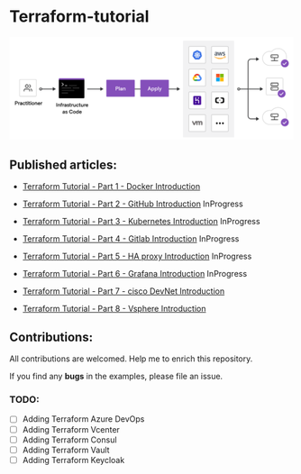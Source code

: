 # Terraform-tutorial

<p align="center">
 <img alt="Terraform Logo" src="image/terraform.png">
</p>


## Published articles:

 - [Terraform Tutorial - Part 1 - Docker Introduction]()

 - [Terraform Tutorial - Part 2 - GitHub Introduction]() InProgress

 - [Terraform Tutorial - Part 3 - Kubernetes Introduction]() InProgress

 - [Terraform Tutorial - Part 4 - Gitlab Introduction]() InProgress

 - [Terraform Tutorial - Part 5 - HA proxy Introduction]() InProgress

 - [Terraform Tutorial - Part 6 - Grafana Introduction]() InProgress

 - [Terraform Tutorial - Part 7 - cisco DevNet Introduction]()

 - [Terraform Tutorial - Part 8 - Vsphere Introduction]()


## Contributions:

All contributions are welcomed. Help me to enrich this repository.

If you find any **bugs** in the examples, please file an issue.

### TODO:

 - [ ] Adding Terraform Azure DevOps
 - [ ] Adding Terraform Vcenter
 - [ ] Adding Terraform Consul
 - [ ] Adding Terraform Vault
 - [ ] Adding Terraform Keycloak